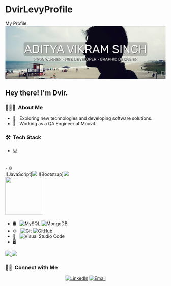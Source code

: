 # DvirLevyProfile
My Profile
<img src="https://raw.githubusercontent.com/AVS1508/AVS1508/master/assets/Aditya%20Vikram%20Singh%20Banner.png">

<h2> Hey there! I'm Dvir.</h2>

<h3> 👨🏻‍💻 &nbsp;About Me </h3>

- 🤔 &nbsp; Exploring new technologies and developing software solutions.
- 💼 &nbsp; Working as a QA Engineer at Moovit.

<h3> 🛠 &nbsp;Tech Stack</h3>

- 💻 &nbsp;
<br/>
- 🌐 &nbsp;<br/>
  ![JavaScript]<img src="https://img.shields.io/badge/-JavaScript-333333?style=flat&logo=javascript")<br/>
  ![Bootstrap]<img src="https://img.shields.io/badge/-Bootstrap-333333?style=flat&logo=bootstrap&logoColor=563D7C" /><br/>
    <img src="https://media.giphy.com/media/eNAsjO55tPbgaor7ma/giphy.gif" width="119" height="120" /><br/>
    
  
- 🛢 &nbsp;
  ![MySQL](https://img.shields.io/badge/-MySQL-333333?style=flat&logo=mysql)
  ![MongoDB](https://img.shields.io/badge/-MongoDB-333333?style=flat&logo=mongodb)
- ⚙️ &nbsp;
  ![Git](https://img.shields.io/badge/-Git-333333?style=flat&logo=git)
  ![GitHub](https://img.shields.io/badge/-GitHub-333333?style=flat&logo=github)
- 🔧 &nbsp;
  ![Visual Studio Code](https://img.shields.io/badge/-Visual%20Studio%20Code-333333?style=flat&logo=visual-studio-code&logoColor=007ACC)
- 🖥 &nbsp;
  <br/>

<a href="https://github.com/AVS1508">
  <img height="180em" src="https://github-readme-stats.vercel.app/api?username=DvirLevy&theme=buefy&show_icons=true" />
  <img height="180em" src="https://github-readme-stats.vercel.app/api/top-langs/?username=DvirLevy&theme=buefy&layout=compact" />
</a>

<br/>

<h3> 🤝🏻 &nbsp;Connect with Me </h3>

<p align="center">
<a href="https://www.linkedin.com/in/dvirlevyhakak/"><img alt="LinkedIn" src="https://img.shields.io/badge/LinkedIn-Dvir%20Levy-blue?style=flat-square&logo=linkedin"></a>
<a href="mailto:DvirLH1@gmail.com"><img alt="Email" src="https://img.shields.io/badge/Email-DvirLH1@gmail.com-blue?style=flat-square&logo=gmail"></a>
</p>
